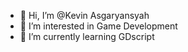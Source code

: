 - 👋 Hi, I’m @Kevin Asgaryansyah
- 👀 I’m interested in Game Development
- 🌱 I’m currently learning GDscript
  


<!---
KevinAsgaryansyah/KevinAsgaryansyah is a ✨ special ✨ repository because its `README.md` (this file) appears on your GitHub profile.
You can click the Preview link to take a look at your changes.
--->
